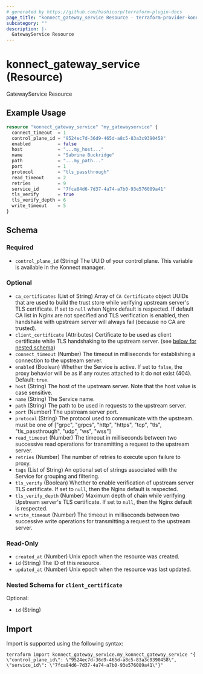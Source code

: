 ```yaml
---
# generated by https://github.com/hashicorp/terraform-plugin-docs
page_title: "konnect_gateway_service Resource - terraform-provider-konnect"
subcategory: ""
description: |-
  GatewayService Resource
---
```


# konnect_gateway_service (Resource)

GatewayService Resource

## Example Usage

```terraform
resource "konnect_gateway_service" "my_gatewayservice" {
  connect_timeout  = 1
  control_plane_id = "9524ec7d-36d9-465d-a8c5-83a3c9390458"
  enabled          = false
  host             = "...my_host..."
  name             = "Sabrina Buckridge"
  path             = "...my_path..."
  port             = 1
  protocol         = "tls_passthrough"
  read_timeout     = 2
  retries          = 9
  service_id       = "7fca84d6-7d37-4a74-a7b0-93e576089a41"
  tls_verify       = true
  tls_verify_depth = 6
  write_timeout    = 5
}
```

<!-- schema generated by tfplugindocs -->
## Schema

### Required

- `control_plane_id` (String) The UUID of your control plane. This variable is available in the Konnect manager.

### Optional

- `ca_certificates` (List of String) Array of `CA Certificate` object UUIDs that are used to build the trust store while verifying upstream server's TLS certificate. If set to `null` when Nginx default is respected. If default CA list in Nginx are not specified and TLS verification is enabled, then handshake with upstream server will always fail (because no CA are trusted).
- `client_certificate` (Attributes) Certificate to be used as client certificate while TLS handshaking to the upstream server. (see [below for nested schema](#nestedatt--client_certificate))
- `connect_timeout` (Number) The timeout in milliseconds for establishing a connection to the upstream server.
- `enabled` (Boolean) Whether the Service is active. If set to `false`, the proxy behavior will be as if any routes attached to it do not exist (404). Default: `true`.
- `host` (String) The host of the upstream server. Note that the host value is case sensitive.
- `name` (String) The Service name.
- `path` (String) The path to be used in requests to the upstream server.
- `port` (Number) The upstream server port.
- `protocol` (String) The protocol used to communicate with the upstream. must be one of ["grpc", "grpcs", "http", "https", "tcp", "tls", "tls_passthrough", "udp", "ws", "wss"]
- `read_timeout` (Number) The timeout in milliseconds between two successive read operations for transmitting a request to the upstream server.
- `retries` (Number) The number of retries to execute upon failure to proxy.
- `tags` (List of String) An optional set of strings associated with the Service for grouping and filtering.
- `tls_verify` (Boolean) Whether to enable verification of upstream server TLS certificate. If set to `null`, then the Nginx default is respected.
- `tls_verify_depth` (Number) Maximum depth of chain while verifying Upstream server's TLS certificate. If set to `null`, then the Nginx default is respected.
- `write_timeout` (Number) The timeout in milliseconds between two successive write operations for transmitting a request to the upstream server.

### Read-Only

- `created_at` (Number) Unix epoch when the resource was created.
- `id` (String) The ID of this resource.
- `updated_at` (Number) Unix epoch when the resource was last updated.

<a id="nestedatt--client_certificate"></a>
### Nested Schema for `client_certificate`

Optional:

- `id` (String)

## Import

Import is supported using the following syntax:

```shell
terraform import konnect_gateway_service.my_konnect_gateway_service "{ \"control_plane_id\": \"9524ec7d-36d9-465d-a8c5-83a3c9390458\",  \"service_id\": \"7fca84d6-7d37-4a74-a7b0-93e576089a41\"}"
```
